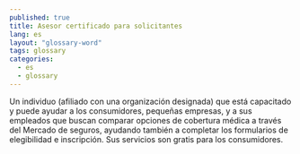```yaml
---
published: true
title: Asesor certificado para solicitantes
lang: es
layout: "glossary-word"
tags: glossary
categories:
  - es
  - glossary
---
```


Un individuo (afiliado con una organización designada) que está capacitado y puede ayudar a los consumidores, pequeñas empresas, y a sus empleados que buscan comparar opciones de cobertura médica a través del Mercado de seguros, ayudando también a completar los formularios de elegibilidad e inscripción. Sus servicios son gratis para los consumidores.
